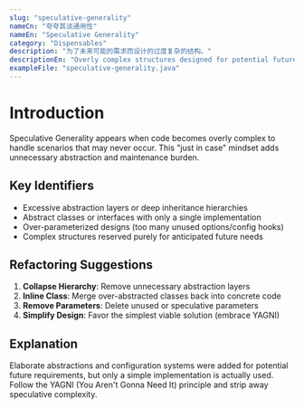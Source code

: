 ```yaml
---
slug: "speculative-generality"
nameCn: "夸夸其谈通用性"
nameEn: "Speculative Generality"
category: "Dispensables"
description: "为了未来可能的需求而设计的过度复杂的结构。"
descriptionEn: "Overly complex structures designed for potential future needs that may never arrive."
exampleFile: "speculative-generality.java"
---
```


# Introduction

Speculative Generality appears when code becomes overly complex to handle scenarios that may never occur. This "just in case" mindset adds unnecessary abstraction and maintenance burden.

## Key Identifiers

- Excessive abstraction layers or deep inheritance hierarchies
- Abstract classes or interfaces with only a single implementation
- Over-parameterized designs (too many unused options/config hooks)
- Complex structures reserved purely for anticipated future needs

## Refactoring Suggestions

1. **Collapse Hierarchy**: Remove unnecessary abstraction layers
2. **Inline Class**: Merge over-abstracted classes back into concrete code
3. **Remove Parameters**: Delete unused or speculative parameters
4. **Simplify Design**: Favor the simplest viable solution (embrace YAGNI)

## Explanation

Elaborate abstractions and configuration systems were added for potential future requirements, but only a simple implementation is actually used. Follow the YAGNI (You Aren't Gonna Need It) principle and strip away speculative complexity.